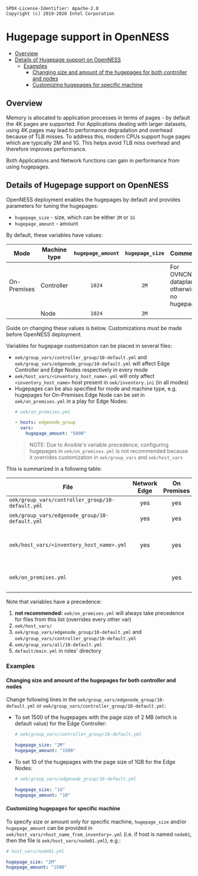 ```text
SPDX-License-Identifier: Apache-2.0
Copyright (c) 2019-2020 Intel Corporation
```
<!-- omit in toc -->
# Hugepage support in OpenNESS
- [Overview](#overview)
- [Details of Hugepage support on OpenNESS](#details-of-hugepage-support-on-openness)
  - [Examples](#examples)
    - [Changing size and amount of the hugepages for both controller and nodes](#changing-size-and-amount-of-the-hugepages-for-both-controller-and-nodes)
    - [Customizing hugepages for specific machine](#customizing-hugepages-for-specific-machine)

## Overview

Memory is allocated to application processes in terms of pages - by default the 4K pages are supported. For Applications dealing with larger datasets, using 4K pages may lead to performance degradation and overhead because of TLB misses. To address this, modern CPUs support huge pages which are typically 2M and 1G. This helps avoid TLB miss overhead and therefore improves performance.

Both Applications and Network functions can gain in performance from using hugepages.

## Details of Hugepage support on OpenNESS

OpenNESS deployment enables the hugepages by default and provides parameters for tuning the hugepages:
* `hugepage_size` - size, which can be either `2M` or `1G`
* `hugepage_amount` - amount

By default, these variables have values:

| Mode         | Machine type | `hugepage_amount` | `hugepage_size` | Comments                                     |
| ------------ | ------------ | :---------------: | :-------------: | -------------------------------------------- |
| On-Premises  | Controller   |      `1024`       |      `2M`       | For OVNCNI dataplane, otherwise no hugepages |
|              | Node         |      `1024`       |      `2M`       |                                              |

Guide on changing these values is below. Customizations must be made before OpenNESS deployment.

Variables for hugepage customization can be placed in several files:
* `oek/group_vars/controller_group/10-default.yml` and `oek/group_vars/edgenode_group/10-default.yml` will affect Edge Controller and Edge Nodes respectively in every mode
* `oek/host_vars/<inventory_host_name>.yml` will only affect `<inventory_host_name>` host present in `oek/inventory.ini` (in all modes)
* Hugepages can be also specified for mode and machine type, e.g. hugepages for On-Premises Edge Node can be set in `oek/on_premises.yml` in a play for Edge Nodes:
  ```yaml
  # oek/on_premises.yml

  - hosts: edgenode_group
    vars:
      hugepage_amount: "5000"
  ```
  > NOTE: Due to Ansible's variable precedence, configuring hugepages in `oek/on_premises.yml` is not recommended because it overrides customization in `oek/group_vars` and `oek/host_vars`

This is summarized in a following table:

| File                                         | Network Edge | On Premises |            Edge Controller             |                     Edge Node                     |                                     Comment                                     |
| -------------------------------------------- | :----------: | :---------: | :------------------------------------: | :-----------------------------------------------: | :-----------------------------------------------------------------------------: |
| `oek/group_vars/controller_group/10-default.yml` |     yes      |     yes     |                  yes                   |                                                   |                                                                                 |
| `oek/group_vars/edgenode_group/10-default.yml`   |     yes      |     yes     |                                        |                 yes - every node                  |                                                                                 |
| `oek/host_vars/<inventory_host_name>.yml`        |     yes      |     yes     |                  yes                   |                        yes                        | affects machine specified in `oek/inventory.ini` with name  `<inventory_host_name>` |
| `oek/on_premises.yml`                            |              |     yes     | `vars` under `hosts: controller_group` | `vars` under `hosts: edgenode_group` - every node |                                 not recommended                                 |

Note that variables have a precedence:
1. **not recommended:** `oek/on_premises.yml` will always take precedence for files from this list (overrides every other var)
2. `oek/host_vars/`
3. `oek/group_vars/edgenode_group/10-default.yml` and `oek/group_vars/controller_group/10-default.yml`
4. `oek/group_vars/all/10-default.yml`
5. `default/main.yml` in roles' directory

### Examples

#### Changing size and amount of the hugepages for both controller and nodes
Change following lines in the `oek/group_vars/edgenode_group/10-default.yml` or `oek/group_vars/controller_group/10-default.yml`:
* To set 1500 of the hugepages with the page size of 2 MB (which is default value) for the Edge Controller:
  ```yaml
  # oek/group_vars/controller_group/10-default.yml

  hugepage_size: "2M"
  hugepage_amount: "1500"
  ```

* To set 10 of the hugepages with the page size of 1GB for the Edge Nodes:
  ```yaml
  # oek/group_vars/edgenode_group/10-default.yml

  hugepage_size: "1G"
  hugepage_amount: "10"
  ```

#### Customizing hugepages for specific machine
To specify size or amount only for specific machine, `hugepage_size` and/or `hugepage_amount` can be provided in `oek/host_vars/<host_name_from_inventory>.yml` (i.e. if host is named `node01`, then the file is `oek/host_vars/node01.yml`), e.g.:
```yaml
# host_vars/node01.yml

hugepage_size: "2M"
hugepage_amount: "1500"
```

